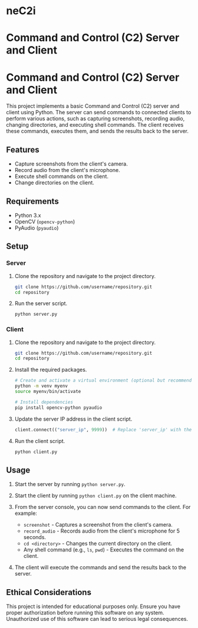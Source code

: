 # neC2i
# Command and Control (C2) Server and Client
# Command and Control (C2) Server and Client

This project implements a basic Command and Control (C2) server and client using Python. The server can send commands to connected clients to perform various actions, such as capturing screenshots, recording audio, changing directories, and executing shell commands. The client receives these commands, executes them, and sends the results back to the server.

## Features

- Capture screenshots from the client's camera.
- Record audio from the client's microphone.
- Execute shell commands on the client.
- Change directories on the client.

## Requirements

- Python 3.x
- OpenCV (`opencv-python`)
- PyAudio (`pyaudio`)

## Setup

### Server

1. Clone the repository and navigate to the project directory.
    ```bash
    git clone https://github.com/username/repository.git
    cd repository
    ```

2. Run the server script.
    ```bash
    python server.py
    ```

### Client

1. Clone the repository and navigate to the project directory.
    ```bash
    git clone https://github.com/username/repository.git
    cd repository
    ```

2. Install the required packages.
    ```bash
    # Create and activate a virtual environment (optional but recommended)
    python -m venv myenv
    source myenv/bin/activate
    
    # Install dependencies
    pip install opencv-python pyaudio
    ```

3. Update the server IP address in the client script.
    ```python
    client.connect(("server_ip", 9999))  # Replace 'server_ip' with the actual server IP
    ```

4. Run the client script.
    ```bash
    python client.py
    ```

## Usage

1. Start the server by running `python server.py`.
2. Start the client by running `python client.py` on the client machine.
3. From the server console, you can now send commands to the client. For example:
    - `screenshot` - Captures a screenshot from the client's camera.
    - `record_audio` - Records audio from the client's microphone for 5 seconds.
    - `cd <directory>` - Changes the current directory on the client.
    - Any shell command (e.g., `ls`, `pwd`) - Executes the command on the client.

4. The client will execute the commands and send the results back to the server.

## Ethical Considerations

This project is intended for educational purposes only. Ensure you have proper authorization before running this software on any system. Unauthorized use of this software can lead to serious legal consequences.

